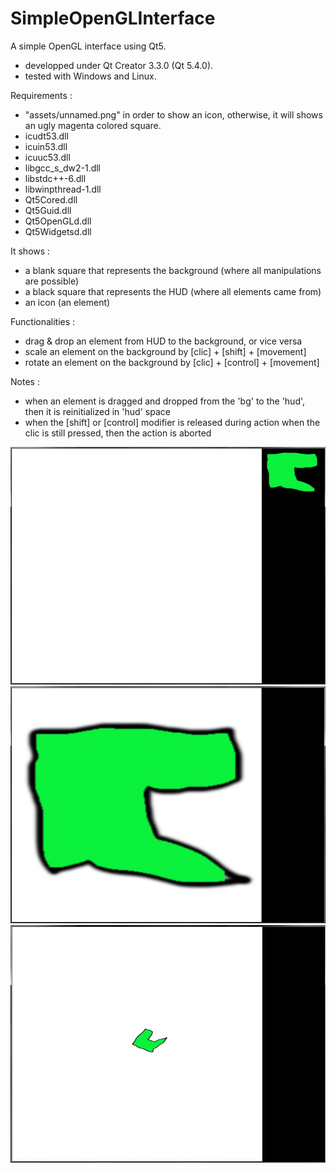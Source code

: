 # SimpleOpenGLInterface
A simple OpenGL interface using Qt5.

- developped under Qt Creator 3.3.0 (Qt 5.4.0).
- tested with Windows and Linux.

Requirements :
- "assets/unnamed.png" in order to show an icon, otherwise, it will shows an ugly magenta colored square.
- icudt53.dll
- icuin53.dll
- icuuc53.dll
- libgcc_s_dw2-1.dll
- libstdc++-6.dll
- libwinpthread-1.dll
- Qt5Cored.dll
- Qt5Guid.dll
- Qt5OpenGLd.dll
- Qt5Widgetsd.dll

It shows :
- a blank square that represents the background (where all manipulations are possible)
- a black square that represents the HUD (where all elements came from)
- an icon (an element)

Functionalities :
- drag & drop an element from HUD to the background, or vice versa
- scale an element on the background by [clic] + [shift] + [movement]
- rotate an element on the background by [clic] + [control] + [movement]

Notes :
- when an element is dragged and dropped from the 'bg' to the 'hud', then it is reinitialized in 'hud' space
- when the [shift] or [control] modifier is released during action when the clic is still pressed, then the action is aborted

![Alt text](preview1.jpg?raw=true "Initial preview")
![Alt text](preview2.jpg?raw=true "After drag and drop preview")
![Alt text](preview3.jpg?raw=true "After drag and drop, scale and rotation preview")

